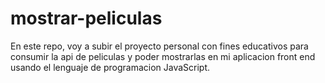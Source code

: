 # mostrar-peliculas
En este repo, voy a subir el proyecto personal con fines educativos para consumir la api de peliculas y poder mostrarlas en mi aplicacion front end usando el lenguaje de programacion JavaScript.
